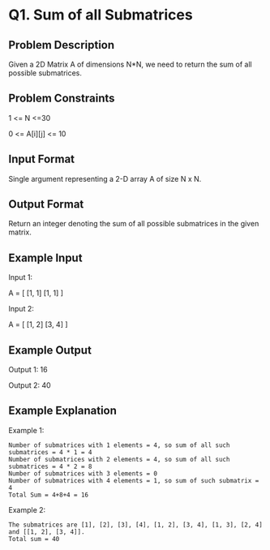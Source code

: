 # Q1. Sum of all Submatrices
## Problem Description
Given a 2D Matrix A of dimensions N*N, we need to return the sum of all possible submatrices.

## Problem Constraints
1 <= N <=30

0 <= A[i][j] <= 10

## Input Format
Single argument representing a 2-D array A of size N x N.

## Output Format
Return an integer denoting the sum of all possible submatrices in the given matrix.

## Example Input
Input 1:

A = [ [1, 1]
      [1, 1] ]

Input 2:

A = [ [1, 2]
      [3, 4] ]

## Example Output
Output 1:
16

Output 2:
40

## Example Explanation
Example 1:
   
    Number of submatrices with 1 elements = 4, so sum of all such submatrices = 4 * 1 = 4
    Number of submatrices with 2 elements = 4, so sum of all such submatrices = 4 * 2 = 8
    Number of submatrices with 3 elements = 0
    Number of submatrices with 4 elements = 1, so sum of such submatrix = 4
    Total Sum = 4+8+4 = 16

Example 2:
   
    The submatrices are [1], [2], [3], [4], [1, 2], [3, 4], [1, 3], [2, 4] and [[1, 2], [3, 4]].
    Total sum = 40